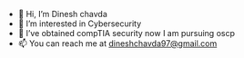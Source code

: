 - 👋 Hi, I’m Dinesh chavda
- 👀 I’m interested in Cybersecurity 
- 🌱 I’ve obtained  compTIA security now I am pursuing oscp
- 📫 You can reach me at dineshchavda97@gmail.com

<!---
dineshchavda/dineshchavda is a ✨ special ✨ repository because its `README.md` (this file) appears on your GitHub profile.
You can click the Preview link to take a look at your changes.
--->

